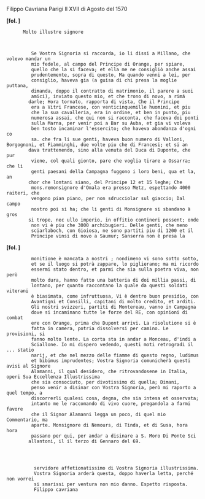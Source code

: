 Filippo Cavriana
Parigi
Il XVII di Agosto del 1570



  	
	    
	      
**[fol. ]**


	      Molto illustre signore


	      
	         Se Vostra Signoria si raccorda, io li dissi a Millano, che volevo mandar un
	         mio fedele, al campo del Principe di Orange, per spiare,
	         quello che la si faceva; et ella me ne consigliò anche assai
	         prudentemente, sopra di questo, Ma quando venni a lei, per
	         consiglio, haveva gia (a guisa di chi presa la moglie puttana,
	         dimanda, doppo il contratto di matrimonio, il parere a suoi
	         amici), inviato questo mio, et che trono di novo, a rimá 
	        darle; Hora tornato, rapporta di vista, Che il Principe
	         era a Vitri Francese, con venticinquemille huomini, et piu
	         che la sua cavalleria, era in ordine, et ben in punto, piu
	         numerosa assai, che qui non si racconta, che faceva doi ponti
	         sulla Marna, per venir poi a Bar su Auba, et gia vi voleva
	         ben tosto incaminar l'essercito; che haveva abondanza d'ogni co  
	         sa. che fra li sue genti, haveva buon numero di Valloni, Borgognoni, et Fiamminghi, due volte piu che di Francesi; et si an 
	        dava trattenendo, sino alla venuta del Duca di Duponte, che pur
	         viene, col quali gionto, pare che voglia tirare a Ossarra; che li
	         genti paesani della Campagna fuggono i loro beni, qua et la, an 
	        chor che lontani siano, del Principe 12 et 15 leghe; Che
	         mons.remonsignore d'Omala era presso Metz, espettando 4000 raiteri, che
	         vengono pian piano, per non sdrucciolar sul giaccio; Dal campo
	         nostro poi si ha; che li genti di Monsignore si sbandano à gros 
	        si trope, nec ullo imperio, in offitio contineri possent; onde
	         non vi è piu che 3000 archibugieri. Delle genti, che meno
	         sciarlaboch, con Gioiosa, ne sono partiti piu di 1200 et il
	         Principe vinsi di novo a Saumur; Sanserra non è presa la

	        
**[fol. ]**


	        
	         monitione è mancata a nostri ; nondimeno vi sono sotto sotto,
	         et se il luogo si potrà zappare, lo piglierano; ma mi ricordo
	         essermi stato dentro, et parmi che sia sulla poetra viva, non però
	         molto dura, hanno fatto una batteria di doi millia passi, di
	         lontano, per quanto raccontano la quale da questi soldati viterani
	         è biasimata, come infruttuosa, Vi è dentro buon presidio, con
	         Avantigni et Consilli, capitani di molto credito, et arditi.
	         Gli nostri svizzeri, partiti di Montereau, vanno in Campagna
	         dove si incaminano tutte le forze del RE, con opinioni di combat
	         ere con Orange, prima che Dupont arrivi. La risolutione si è
	         fatta in camera, potria dissolversi per camino. Le provisioni, si
	         fanno molto lente. La corta sta in andar a Monceau, d'indi a
	         Sciallone. Io mi dispero vedendo, questi moti retrogradi il ... statio
	         narij, et che nel mezzo delle fiamme di questo regno, ludimus
	         et bibimus imprudentes; Vostra Signoria comunicherà questi avisi al Signore
	         Alamanni, il qual desidero, che ritrovandosene in Italia, operi Sua Eccellenza Illustrissima
	         che sia consociuto, per divotissimo di quella; Dimani,
	         penso venir a disinar con Vostra Signoria, però mi raporto a quel tempo, a
	         discorrerli qualesi cosa, degna, che sia intesa et osservata;
	         intanto me le raccomando di vivo cuore, pregandola a farmi favore
	         che il Signor Alamanni legga un poco, di quel mio Commentario, ma
	         aparte. Monsignore di Nemours, di Tinda, et di Susa, hora hora
	         passano per qui, per andar a disinare a S. Moro Di Ponte Sci
	        allantoni, il il terzo di Gennaro del 69.
	    


	        
	          servidore affetionatissimo di Vostra Signoria illustrissima.
	          Vostra Signoria arderà questa, doppo haverla letta, perché non vorrei
	          si smarissi per ventura non mio danno. Espetto risposta.
	          Filippo cavriana
	        


	    
	  
  